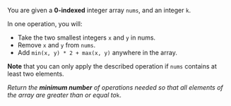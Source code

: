 You are given a **0-indexed** integer array `nums`, and an integer `k`.

In one operation, you will:

- Take the two smallest integers `x` and `y` in nums.
- Remove `x` and `y` from `nums`.
- Add `min(x, y) * 2 + max(x, y)` anywhere in the array.
  
**Note** that you can only apply the described operation if `nums` contains at least two elements.

*Return the **minimum number** of operations needed so that all elements of the array are greater than or equal to*`k`.
